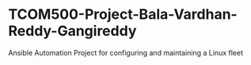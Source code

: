 # TCOM500-Project-Bala-Vardhan-Reddy-Gangireddy
Ansible Automation Project for configuring and maintaining a Linux fleet

